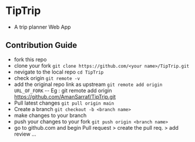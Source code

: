 # TipTrip

- A trip planner Web App
## Contribution Guide
- fork this repo
- clone your fork ```git clone https://github.com/<your name>/TipTrip.git```
- nevigate to the local repo ```cd TipTrip```
- check origin ```git remote -v```
- add the original repo link as upstream ```git remote add origin URL_OF_FORK```
-- Eg : git remote add origin https://github.com/AmanSarraf/TipTrip.git
- Pull latest changes ```git pull origin main```
- Create a branch ```git checkout -b <branch name>```
- make changes to your branch 
- push your changes to your fork ```git push origin <branch name>```
- go to github.com and begin Pull request > create the pull req. > add review ...


